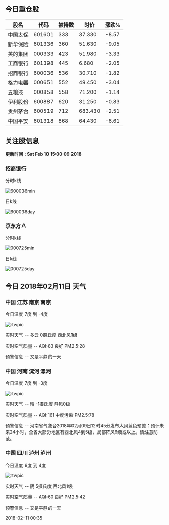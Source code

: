 
## 今日重仓股 

|股名|代码|被持数|时价|涨跌%|
|---|---|---|---|---|
|中国太保|601601|333|37.330|-8.57|
|新华保险|601336|360|51.630|-9.05|
|美的集团|000333|423|51.980|-3.33|
|工商银行|601398|445|6.680|-2.05|
|招商银行|600036|536|30.710|-1.82|
|格力电器|000651|552|49.450|-3.04|
|五粮液|000858|558|71.200|-1.14|
|伊利股份|600887|620|31.250|-0.83|
|贵州茅台|600519|712|683.430|-2.51|
|中国平安|601318|868|64.430|-6.61|

## 关注股信息
**更新时间 : Sat Feb 10 15:00:09 2018**
### 招商银行 
分时k线

![600036min](http://image.sinajs.cn/newchart/min/n/sh600036.gif)

日k线

![600036day](http://image.sinajs.cn/newchart/daily/n/sh600036.gif)

### 京东方Ａ 
分时k线

![000725min](http://image.sinajs.cn/newchart/min/n/sz000725.gif)

日k线

![000725day](http://image.sinajs.cn/newchart/daily/n/sz000725.gif)
## 今日 2018年02月11日 天气
### 中国 江苏 南京 南京

今日温度 7度 到 -4度

![rtwpic](http://app1.showapi.com/weather/icon/night/01.png)

实时天气 -- 多云 0摄氏度 西北风1级

实时空气质量 -- AQI:83 良好 PM2.5:28

预警信息 -- 又是平静的一天
    
### 中国 河南 漯河 漯河

今日温度 7度 到 -3度

![rtwpic](http://app1.showapi.com/weather/icon/night/00.png)

实时天气 -- 晴 -1摄氏度 静风0级

实时空气质量 -- AQI:161 中度污染 PM2.5:78

预警信息 -- 河南省气象台2018年02月09日12时45分发布大风蓝色预警：预计未来24小时，全省大部分地区有西北风4到5级，局部阵风6级或以上。请注意防范。
    
### 中国 四川 泸州 泸州

今日温度 9度 到 4度

![rtwpic](http://app1.showapi.com/weather/icon/night/02.png)

实时天气 -- 阴 5摄氏度 西北风1级

实时空气质量 -- AQI:60 良好 PM2.5:42

预警信息 -- 又是平静的一天
    
2018-02-11 00:35